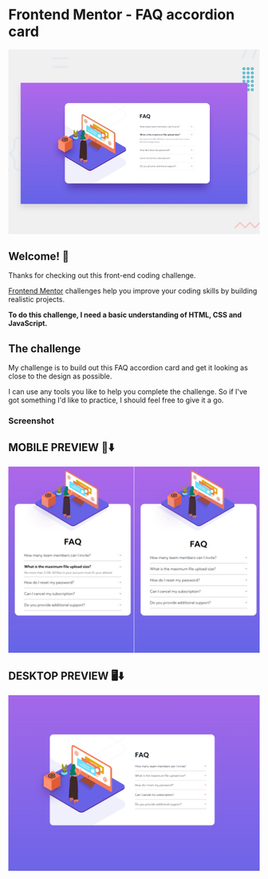 # Frontend Mentor - FAQ accordion card

![Design preview for the FAQ accordion card coding challenge](./design/desktop-preview.jpg)

## Welcome! 👋

Thanks for checking out this front-end coding challenge.

[Frontend Mentor](https://www.frontendmentor.io) challenges help you improve your coding skills by building realistic projects.

**To do this challenge, I need a basic understanding of HTML, CSS and JavaScript.**

## The challenge

My challenge is to build out this FAQ accordion card and get it looking as close to the design as possible.

I can use any tools you like to help you complete the challenge. So if I've got something I'd like to practice, I should feel free to give it a go.

### Screenshot
## MOBILE PREVIEW 📲⬇️
<img src="design\preview-mobile.png" alt="mobile preview">

## DESKTOP PREVIEW 🖥⬇️
<img src="design\preview-desktop.png" alt="desktop preview">
